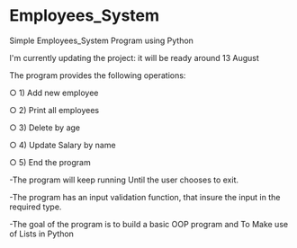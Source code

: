 # Employees_System

Simple Employees_System Program using Python 



I'm currently updating the project: it will be ready around 13 August 


The program provides the following operations:

○ 1) Add new employee

○ 2) Print all employees

○ 3) Delete by age

○ 4) Update Salary by name

○ 5) End the program


-The program will keep running  Until the user chooses to exit.

-The program has an input validation function, that insure the input in the required type.

-The goal of the program is to build a basic OOP program and To Make use of Lists in Python 
